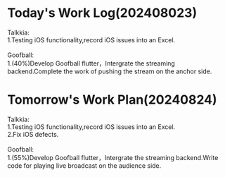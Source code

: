 # Today's Work Log(202408023)
Talkkia:\
1.Testing iOS functionality,record iOS issues into an Excel.\
<br/>
Goofball:\
1.(40%)Develop Goofball flutter，Intergrate the streaming backend.Complete the work of pushing the stream on the anchor side.
# Tomorrow's Work Plan(20240824)
Talkkia:\
1.Testing iOS functionality,record iOS issues into an Excel.\
2.Fix iOS defects.\
<br/>
Goofball:\
1.(55%)Develop Goofball flutter，Intergrate the streaming backend.Write code for playing live broadcast on the audience side.